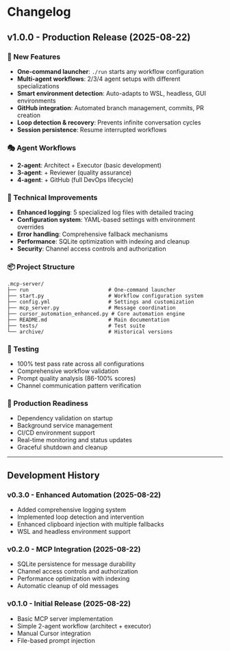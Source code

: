 # Changelog

## v1.0.0 - Production Release (2025-08-22)

### 🚀 New Features
- **One-command launcher**: `./run` starts any workflow configuration
- **Multi-agent workflows**: 2/3/4 agent setups with different specializations
- **Smart environment detection**: Auto-adapts to WSL, headless, GUI environments
- **GitHub integration**: Automated branch management, commits, PR creation
- **Loop detection & recovery**: Prevents infinite conversation cycles
- **Session persistence**: Resume interrupted workflows

### 🎭 Agent Workflows
- **2-agent**: Architect + Executor (basic development)
- **3-agent**: + Reviewer (quality assurance)  
- **4-agent**: + GitHub (full DevOps lifecycle)

### 🔧 Technical Improvements
- **Enhanced logging**: 5 specialized log files with detailed tracing
- **Configuration system**: YAML-based settings with environment overrides
- **Error handling**: Comprehensive fallback mechanisms
- **Performance**: SQLite optimization with indexing and cleanup
- **Security**: Channel access controls and authorization

### 📦 Project Structure
```
.mcp-server/
├── run                          # One-command launcher
├── start.py                     # Workflow configuration system
├── config.yml                   # Settings and customization
├── mcp_server.py                # Message coordination
├── cursor_automation_enhanced.py # Core automation engine
├── README.md                    # Main documentation
├── tests/                       # Test suite
└── archive/                     # Historical versions
```

### 🧪 Testing
- 100% test pass rate across all configurations
- Comprehensive workflow validation
- Prompt quality analysis (86-100% scores)
- Channel communication pattern verification

### 🎯 Production Readiness
- Dependency validation on startup
- Background service management
- CI/CD environment support
- Real-time monitoring and status updates
- Graceful shutdown and cleanup

---

## Development History

### v0.3.0 - Enhanced Automation (2025-08-22)
- Added comprehensive logging system
- Implemented loop detection and intervention
- Enhanced clipboard injection with multiple fallbacks
- WSL and headless environment support

### v0.2.0 - MCP Integration (2025-08-22)
- SQLite persistence for message durability
- Channel access controls and authorization
- Performance optimization with indexing
- Automatic cleanup of old messages

### v0.1.0 - Initial Release (2025-08-22)
- Basic MCP server implementation
- Simple 2-agent workflow (architect + executor)
- Manual Cursor integration
- File-based prompt injection